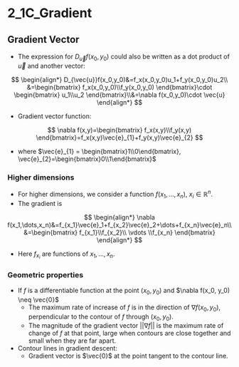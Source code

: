 # 2_1C_Gradient

## Gradient Vector

- The expression for $D_{\vec{u}}f(x_0,y_0)$ could also be written as a dot product of $\vec{u}$ and another vector:

$$
\begin{align*}
D_{\vec{u}}f(x_0,y_0)&=f_x(x_0,y_0)u_1+f_y(x_0,y_0)u_2\\
&=\begin{bmatrix}
f_x(x_0,y_0)\\f_y(x_0,y_0)
\end{bmatrix}\cdot \begin{bmatrix}
u_1\\u_2
\end{bmatrix}\\&=\nabla f(x_0,y_0)\cdot \vec{u}
\end{align*}
$$

- Gradient vector function:

$$
\nabla f(x,y)=\begin{bmatrix}
f_x(x,y)\\f_y(x,y)
\end{bmatrix}=f_x(x,y)\vec{e}_{1}+f_y(x,y)\vec{e}_{2}
$$

- where $\vec{e}_{1} = \begin{bmatrix}1\\0\end{bmatrix}, \vec{e}_{2}=\begin{bmatrix}0\\1\end{bmatrix}$

### Higher dimensions

- For higher dimensions, we consider a function $f(x_1,\dots,x_n)$, $x_i\in\mathbb{R}^n$.
- The gradient is

$$
\begin{align*}
\nabla f(x_1,\dots,x_n)&=f_{x_1}\vec{e}_1+f_{x_2}\vec{e}_2+\dots+f_{x_n}\vec{e}_n\\
&=\begin{bmatrix}
f_{x_1}\\f_{x_2}\\ \vdots \\f_{x_n}
\end{bmatrix}
\end{align*}
$$

- Here $f_{x_{i}}$ are functions of $x_{1},\dots,x_n$.

### Geometric properties

- If $f$ is a differentiable function at the point $(x_0, y_0)$ and $\nabla f(x_0, y_0) \neq \vec{0}$
  - The maximum rate of increase of $f$ is in the direction of $\nabla f(x_0, y_0)$, perpendicular to the contour of $f$ through $(x_0, y_0)$.
  - The magnitude of the gradient vector $||\nabla f||$ is the maximum rate of change of $f$ at that point, large when contours are close together and small when they are far apart.
- Contour lines in gradient descent:
  - Gradient vector is $\vec{0}$ at the point tangent to the contour line.
